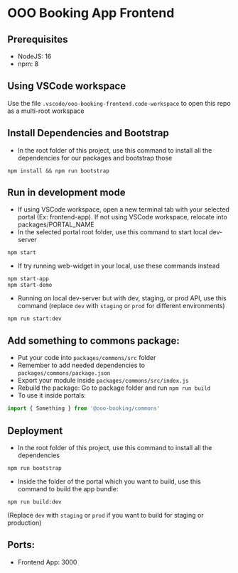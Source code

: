 # OOO Booking App Frontend

## Prerequisites

- NodeJS: 16
- npm: 8

## Using VSCode workspace

Use the file `.vscode/ooo-booking-frontend.code-workspace` to open this repo as a multi-root workspace

## Install Dependencies and Bootstrap

- In the root folder of this project, use this command to install all the dependencies for our packages and bootstrap those
```
npm install && npm run bootstrap
```

## Run in development mode

- If using VSCode workspace, open a new terminal tab with your selected portal (Ex: frontend-app). If not using VSCode workspace, relocate into packages/PORTAL_NAME
- In the selected portal root folder, use this command to start local dev-server
```
npm start
```
- If try running web-widget in your local, use these commands instead
```
npm start-app
npm start-demo
```
- Running on local dev-server but with dev, staging, or prod API, use this command (replace `dev` with `staging` or `prod` for different environments)
```
npm run start:dev
```
## Add something to commons package:

- Put your code into `packages/commons/src` folder
- Remember to add needed dependencies to `packages/commons/package.json`
- Export your module inside `packages/commons/src/index.js`
- Rebuild the package: Go to package folder and run `npm run build`
- To use it inside portals:

```javascript
import { Something } from '@ooo-booking/commons'
```

## Deployment

- In the root folder of this project, use this command to install all the dependencies
```
npm run bootstrap
```
- Inside the folder of the portal which you want to build, use this command to build the app bundle:
```
npm run build:dev
```
(Replace `dev` with `staging` or `prod` if you want to build for staging or production)

## Ports:
- Frontend App: 3000
